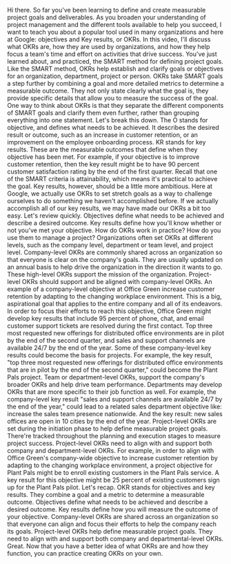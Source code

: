 Hi there. So far you've been learning to define and create measurable project
goals and deliverables. As you broaden your understanding of project management
and the different tools available to help you succeed, I want to teach you about
a popular tool used in many organizations and here at Google: objectives and Key
results, or OKRs. In this video, I'll discuss what OKRs are, how they are used
by organizations, and how they help focus a team's time and effort on activities
that drive success. You've just learned about, and practiced, the SMART method
for defining project goals. Like the SMART method, OKRs help establish and
clarify goals or objectives for an organization, department, project or person.
OKRs take SMART goals a step further by combining a goal and more detailed
metrics to determine a measurable outcome. They not only state clearly what the
goal is, they provide specific details that allow you to measure the success of
the goal. One way to think about OKRs is that they separate the different
components of SMART goals and clarify them even further, rather than grouping
everything into one statement. Let's break this down.  The O stands for
objective, and defines what needs to be achieved. It describes the desired
result or outcome, such as an increase in customer retention, or an improvement
on the employee onboarding process. KR stands for key results. These are the
measurable outcomes that define when they objective has been met. For example,
if your objective is to improve customer retention, then the key result might be
to have 90 percent customer satisfaction rating by the end of the first quarter.
Recall that one of the SMART criteria is attainability, which means it's
practical to achieve the goal. Key results, however, should be a little more
ambitious. Here at Google, we actually use OKRs to set stretch goals as a way to
challenge ourselves to do something we haven't accomplished before. If we
actually accomplish all of our key results, we may have made our OKRs a bit too
easy. Let's review quickly. Objectives define what needs to be achieved and
describe a desired outcome. Key results define how you'll know whether or not
you've met your objective. How do OKRs work in practice? How do you use them to
manage a project? Organizations often set OKRs at different levels, such as the
company level, department or team level, and project level. Company-level OKRs
are commonly shared across an organization so that everyone is clear on the
company's goals. They are usually updated on an annual basis to help drive the
organization in the direction it wants to go. These high-level OKRs support the
mission of the organization. Project-level OKRs should support and be aligned
with company-level OKRs. An example of a company-level objective at Office Green
increase customer retention by adapting to the changing workplace environment.
This is a big, aspirational goal that applies to the entire company and all of
its endeavors. In order to focus their efforts to reach this objective, Office
Green might develop key results that include 95 percent of phone, chat, and
email customer support tickets are resolved during the first contact. Top three
most requested new offerings for distributed office environments are in pilot by
the end of the second quarter, and sales and support channels are available 24/7
by the end of the year. Some of these company-level key results could become the
basis for projects. For example, the key result, "top three most requested new
offerings for distributed office environments that are in pilot by the end of
the second quarter," could become the Plant Pals project. Team or
department-level OKRs, support the company's broader OKRs and help drive team
performance. Departments may develop OKRs that are more specific to their job
function as well. For example, the company-level key result "sales and support
channels are available 24/7 by the end of the year," could lead to a related
sales department objective like: increase the sales team presence nationwide.
And the key result: new sales offices are open in 10 cities by the end of the
year. Project-level OKRs are set during the initiation phase to help define
measurable project goals. There're tracked throughout the planning and execution
stages to measure project success. Project-level OKRs need to align with and
support both company and department-level OKRs. For example, in order to align
with Office Green's company-wide objective to increase customer retention by
adapting to the changing workplace environment, a project objective for Plant
Pals might be to enroll existing customers in the Plant Pals service. A key
result for this objective might be 25 percent of existing customers sign up for
the Plant Pals pilot. Let's recap. OKR stands for objectives and key results.
They combine a goal and a metric to determine a measurable outcome. Objectives
define what needs to be achieved and describe a desired outcome. Key results
define how you will measure the outcome of your objective. Company-level OKRs
are shared across an organization so that everyone can align and focus their
efforts to help the company reach its goals. Project-level OKRs help define
measurable project goals. They need to align with and support both company and
departmental-level OKRs. Great. Now that you have a better idea of what OKRs are
and how they function, you can practice creating OKRs on your own.